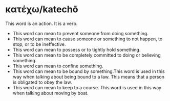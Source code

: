 # κατέχω/katechō
This word is an action. It is a verb.

* This word can mean to prevent someone from doing something.
* This word can mean to cause someone or something to not happen, to stop, or to be ineffective. 
* This word can mean to possess or to tightly hold something.
* This word can mean to be completely committed to doing or believing something. 
* This word can mean to confine something. 
* This word can mean to be bound by something.This word is used in this way when talking about being bound to a law. This means that a person is obligated to obey the law.
* This word can mean to keep to a course. This word is used in this way when talking about moving by boat.
